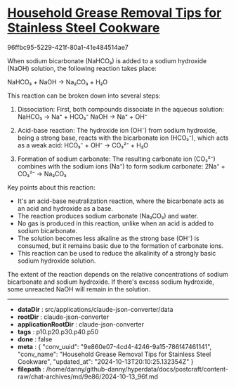 # [Household Grease Removal Tips for Stainless Steel Cookware](https://claude.ai/chat/9e860e07-4cd4-4246-9a15-786f47461141)

96ffbc95-5229-421f-80a1-41e484514ae7

 When sodium bicarbonate (NaHCO₃) is added to a sodium hydroxide (NaOH) solution, the following reaction takes place:

NaHCO₃ + NaOH → Na₂CO₃ + H₂O

This reaction can be broken down into several steps:

1. Dissociation: First, both compounds dissociate in the aqueous solution:
   NaHCO₃ → Na⁺ + HCO₃⁻
   NaOH → Na⁺ + OH⁻

2. Acid-base reaction: The hydroxide ion (OH⁻) from sodium hydroxide, being a strong base, reacts with the bicarbonate ion (HCO₃⁻), which acts as a weak acid:
   HCO₃⁻ + OH⁻ → CO₃²⁻ + H₂O

3. Formation of sodium carbonate: The resulting carbonate ion (CO₃²⁻) combines with the sodium ions (Na⁺) to form sodium carbonate:
   2Na⁺ + CO₃²⁻ → Na₂CO₃

Key points about this reaction:

- It's an acid-base neutralization reaction, where the bicarbonate acts as an acid and hydroxide as a base.
- The reaction produces sodium carbonate (Na₂CO₃) and water.
- No gas is produced in this reaction, unlike when an acid is added to sodium bicarbonate.
- The solution becomes less alkaline as the strong base (OH⁻) is consumed, but it remains basic due to the formation of carbonate ions.
- This reaction can be used to reduce the alkalinity of a strongly basic sodium hydroxide solution.

The extent of the reaction depends on the relative concentrations of sodium bicarbonate and sodium hydroxide. If there's excess sodium hydroxide, some unreacted NaOH will remain in the solution.

---

* **dataDir** : src/applications/claude-json-converter/data
* **rootDir** : claude-json-converter
* **applicationRootDir** : claude-json-converter
* **tags** : p10.p20.p30.p40.p50
* **done** : false
* **meta** : {
  "conv_uuid": "9e860e07-4cd4-4246-9a15-786f47461141",
  "conv_name": "Household Grease Removal Tips for Stainless Steel Cookware",
  "updated_at": "2024-10-13T20:10:25.132354Z"
}
* **filepath** : /home/danny/github-danny/hyperdata/docs/postcraft/content-raw/chat-archives/md/9e86/2024-10-13_96f.md